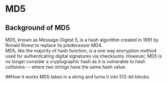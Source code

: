 # MD5

## Background of MD5
MD5, known as Message-Digest 5, is a hash algorithm created in 1991 by Ronald Rivest to replace its predecessor MD4.  
MD5, like the majority of hash function, is a one way encryption method used for authenticating digital signatures via checksums.
However, MD5 is no longer consider a cryptographic hash as it is vulnerable to hash collisions -- where two strings have the same hash value.  


##How it works
MD5 takes in a string and turns it into 512-bit blocks.
